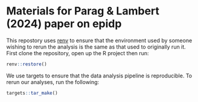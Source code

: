 # Materials for Parag & Lambert (2024) paper on epidp
This repostory uses [renv](https://rstudio.github.io/renv/articles/renv.html) to ensure that the environment used by someone wishing to rerun the analysis is the same as that used to originally run it. First clone the repository, open up the R project then run:

```r
renv::restore()
```

We use targets to ensure that the data analysis pipeline is reproducible. To rerun our analyses, run the following:

```r
targets::tar_make()
```
